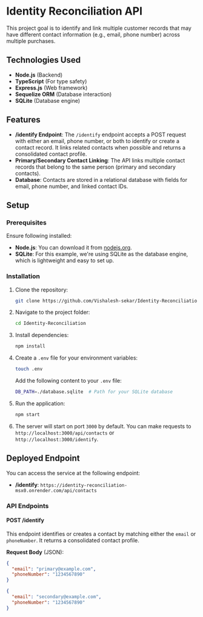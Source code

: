 # Identity Reconciliation API

This project goal is to identify and link multiple customer records that may have different contact information (e.g., email, phone number) across multiple purchases.

## Technologies Used
- **Node.js** (Backend)
- **TypeScript** (For type safety)
- **Express.js** (Web framework)
- **Sequelize ORM** (Database interaction)
- **SQLite** (Database engine)

## Features
- **/identify Endpoint**: The `/identify` endpoint accepts a POST request with either an email, phone number, or both to identify or create a contact record. It links related contacts when possible and returns a consolidated contact profile.
- **Primary/Secondary Contact Linking**: The API links multiple contact records that belong to the same person (primary and secondary contacts).
- **Database**: Contacts are stored in a relational database with fields for email, phone number, and linked contact IDs.

## Setup

### Prerequisites

Ensure following installed:
- **Node.js**: You can download it from [nodejs.org](https://nodejs.org/).
- **SQLite**: For this example, we're using SQLite as the database engine, which is lightweight and easy to set up.

### Installation

1. Clone the repository:
    ```bash
    git clone https://github.com/Vishalesh-sekar/Identity-Reconciliation.git
    ```

2. Navigate to the project folder:
    ```bash
    cd Identity-Reconciliation
    ```

3. Install dependencies:
    ```bash
    npm install
    ```

4. Create a `.env` file for your environment variables:
    ```bash
    touch .env
    ```

    Add the following content to your `.env` file:

    ```bash
    DB_PATH=./database.sqlite  # Path for your SQLite database
    ```

5. Run the application:
    ```bash
    npm start
    ```

6. The server will start on port `3000` by default. You can make requests to `http://localhost:3000/api/contacts` or `http://localhost:3000/identify`.


## Deployed Endpoint

You can access the service at the following endpoint:

- **/identify**: `https://identity-reconciliation-msx0.onrender.com/api/contacts`


### API Endpoints

#### **POST /identify**

This endpoint identifies or creates a contact by matching either the `email` or `phoneNumber`. It returns a consolidated contact profile.

**Request Body** (JSON):

```json
{
  "email": "primary@example.com",
  "phoneNumber": "1234567890"
}
```
```json
{
  "email": "secondary@example.com",
  "phoneNumber": "1234567890"
}
```

